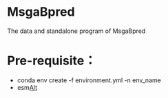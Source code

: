 # MsgaBpred
The data and standalone program of MsgaBpred
# Pre-requisite：
* conda env create -f environment.yml -n env_name
* esm[Alt](https://github.com/facebookresearch/esm)
